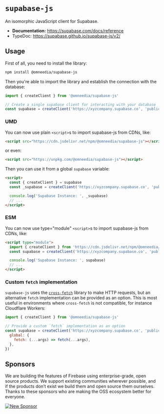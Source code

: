 # `supabase-js`

An isomorphic JavaScript client for Supabase.

- **Documentation:** https://supabase.com/docs/reference
- TypeDoc: https://supabase.github.io/supabase-js/v2/

## Usage

First of all, you need to install the library:

```sh
npm install @omneedia/supabase-js
```

Then you're able to import the library and establish the connection with the database:

```js
import { createClient } from '@omneedia/supabase-js'

// Create a single supabase client for interacting with your database
const supabase = createClient('https://xyzcompany.supabase.co', 'public-anon-key')
```

### UMD

You can now use plain `<script>`s to import supabase-js from CDNs, like:

```html
<script src="https://cdn.jsdelivr.net/npm/@omneedia/supabase-js"></script>
```

or even:

```html
<script src="https://unpkg.com/@omneedia/supabase-js"></script>
```

Then you can use it from a global `supabase` variable:

```html
<script>
  const { createClient } = supabase
  const _supabase = createClient('https://xyzcompany.supabase.co', 'public-anon-key')

  console.log('Supabase Instance: ', _supabase)
  // ...
</script>
```

### ESM

You can now use type="module" `<script>`s to import supabase-js from CDNs, like:

```html
<script type="module">
  import { createClient } from 'https://cdn.jsdelivr.net/npm/@omneedia/supabase-js/+esm'
  const supabase = createClient('https://xyzcompany.supabase.co', 'public-anon-key')

  console.log('Supabase Instance: ', supabase)
  // ...
</script>
```

### Custom `fetch` implementation

`supabase-js` uses the [`cross-fetch`](https://www.npmjs.com/package/cross-fetch) library to make HTTP requests, but an alternative `fetch` implementation can be provided as an option. This is most useful in environments where `cross-fetch` is not compatible, for instance Cloudflare Workers:

```js
import { createClient } from '@omneedia/supabase-js'

// Provide a custom `fetch` implementation as an option
const supabase = createClient('https://xyzcompany.supabase.co', 'public-anon-key', {
  global: {
    fetch: (...args) => fetch(...args),
  },
})
```

## Sponsors

We are building the features of Firebase using enterprise-grade, open source products. We support existing communities wherever possible, and if the products don’t exist we build them and open source them ourselves. Thanks to these sponsors who are making the OSS ecosystem better for everyone.

[![New Sponsor](https://user-images.githubusercontent.com/10214025/90518111-e74bbb00-e198-11ea-8f88-c9e3c1aa4b5b.png)](https://github.com/sponsors/supabase)
